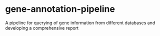 # gene-annotation-pipeline
A pipeline for querying of gene information from different databases and developing a comprehensive report
